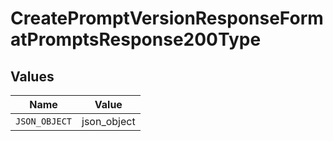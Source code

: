 # CreatePromptVersionResponseFormatPromptsResponse200Type


## Values

| Name          | Value         |
| ------------- | ------------- |
| `JSON_OBJECT` | json_object   |